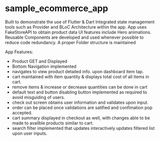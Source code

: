 # sample_ecommerce_app

Built to demonstrate the use of Flutter & Dart
Integrated state management tools such as Provider and BLoC Architecture within the app. 
App uses FakeStoreAPI to obtain product data
UI features include Hero animations.
Reusable Components are developed and used whenever possible to reduce code redundancy.
A proper Folder structure is maintained 

App Features:
- Product GET and Displayed
- Bottom Navigation implemented
- navigates to view product detailed info. upon dashboard item tap.
- cart maintained with item quantity & displays total cost of all items in cart.
- remove items & increase or decrease quantities can be done in cart
- default text and button disabling button implemented as required to avoid misguiding of users.
- check out screen obtains user information and validates upon input.
- order can be placed once validations are satified and confimation pop accepted.
- cart summary displayed in checkout as well, with changes able to be made to availble products similar to cart.
- search filter implemented that updates interactively updates filtered list upon user inputs.
